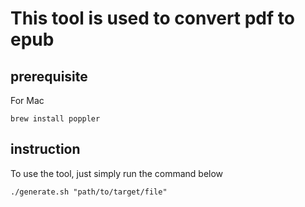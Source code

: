 # This tool is used to convert pdf to epub

## prerequisite

For Mac
```
brew install poppler
```


## instruction

To use the tool, just simply run the command below

```
./generate.sh "path/to/target/file"
```

